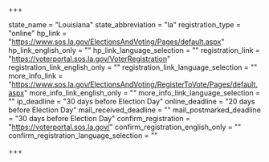 +++

state_name = "Louisiana"
state_abbreviation = "la"
registration_type = "online"
hp_link = "https://www.sos.la.gov/ElectionsAndVoting/Pages/default.aspx"
hp_link_english_only = ""
hp_link_language_selection = ""
registration_link = "https://voterportal.sos.la.gov/VoterRegistration"
registration_link_english_only = ""
registration_link_language_selection = ""
more_info_link = "https://www.sos.la.gov/ElectionsAndVoting/RegisterToVote/Pages/default.aspx"
more_info_link_english_only = ""
more_info_link_language_selection = ""
ip_deadline = "30 days before Election Day"
online_deadline = "20 days before Election Day"
mail_received_deadline = ""
mail_postmarked_deadline = "30 days before Election Day"
confirm_registration = "https://voterportal.sos.la.gov/"
confirm_registration_english_only = ""
confirm_registration_language_selection = ""

+++